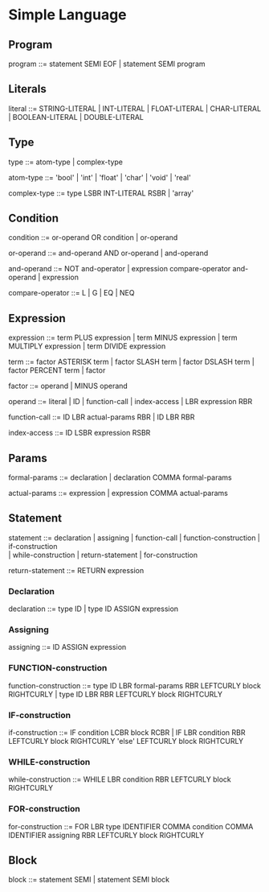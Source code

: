 # Simple Language

## Program
<!--
Программа - это последовательность инструкций,
оканчивающаяся концом файла EOF.
После каждой инструкции стоит ';'
 -->
program         ::= statement SEMI EOF 
                |   statement SEMI program



## Literals
<!-- 
Это подмножество токенов лексера, они описаны в tokens.md
 -->
literal         ::= STRING-LITERAL 
                | INT-LITERAL
                | FLOAT-LITERAL
                | CHAR-LITERAL
                | BOOLEAN-LITERAL
                | DOUBLE-LITERAL

<!-- 
Кроме них в tokens.md описаны и прочие токены лексера.
В этом файле они записаны капсом.
 -->

## Type
<!-- 
Тип переменной может быть "атомарным" и "сложным".
 -->
type            ::= atom-type
                | complex-type

<!-- 
"Атомарные" типы приведены ниже.
К переменным такого типа не может применяться
операция обращения по индексу.
 -->
atom-type       ::= 'bool'
                |   'int'
                |   'float'
                |   'char'
                |   'void'
                |   'real'

<!-- 
"Сложные" типы служат для создания массивов и
образуются из "атомарных" как показано ниже.
 -->
complex-type    ::= type LSBR INT-LITERAL RSBR
                |   'array'


## Condition
<!--
Грамматика условий отражает приоритет операций.
1. арифметические
2. сравнения (> < == ...)
3. not
4. and
5. or
 -->
condition       ::= or-operand OR condition 
                | or-operand  

or-operand      ::= and-operand AND or-operand
                | and-operand

and-operand     ::= NOT and-operator
                | expression compare-operator and-operand
                | expression

compare-operator ::= L | G | EQ | NEQ

## Expression
<!-- 
Грамматика выражений отражает приоритет
арифметических операций.
1. Скобки
2. Унарный минус
3. Умножение, деление, остаток
4. Сложение, вычитание
 -->
expression      ::= term PLUS expression
                | term MINUS expression
                | term MULTIPLY expression
                | term DIVIDE expression

term            ::= factor ASTERISK term
                | factor SLASH term
                | factor DSLASH term
                | factor PERCENT term
                | factor

factor          ::= operand
                | MINUS operand

operand         ::= literal 
                | ID
                | function-call
                | index-access
                | LBR expression RBR

function-call   ::= ID LBR actual-params RBR
                | ID LBR RBR

index-access    ::= ID LSBR expression RSBR

## Params
<!-- 
Параметры при объявлении функции и при её вызове
соответственно делятся на формальные и фактические.
Формальные параметры - это последовательность объявлений
переменных, а фактические - это последовательность
выражений.
 -->
formal-params   ::= declaration 
                | declaration COMMA formal-params

actual-params   ::= expression
                | expression COMMA actual-params

## Statement
<!-- 
Инструкцией может быть:
объявление переменной, присваивание значения переменной,
объявление функции, ветвление, цикл.
 -->
statement       ::= declaration 
                | assigning
                | function-call
                | function-construction 
                | if-construction  
                | while-construction
                | return-statement
                | for-construction

return-statement    ::= RETURN expression 

### Declaration
<!-- 
Для объявления переменной 
указывается её тип и идентификатор.
 -->
declaration     ::= type ID
                |   type ID ASSIGN expression

### Assigning
<!-- 
Переменной присваивается значение некоторого выражения.
 -->
assigning       ::= ID ASSIGN expression

### FUNCTION-construction
<!-- 
Функция объявляется с использованием ключевого слова
'function', указанием типа возвращаемого значения,
формальных параметров, её идентификатора и тела.
 -->
function-construction   ::= type ID LBR formal-params RBR LEFTCURLY block RIGHTCURLY
                        | type ID LBR RBR LEFTCURLY block RIGHTCURLY

### IF-construction

if-construction ::= IF condition LCBR block RCBR
                | IF LBR condition RBR LEFTCURLY block RIGHTCURLY 'else' LEFTCURLY block RIGHTCURLY 

### WHILE-construction

while-construction ::= WHILE LBR condition RBR LEFTCURLY block RIGHTCURLY

### FOR-construction
for-construction ::= FOR LBR type IDENTIFIER COMMA condition COMMA IDENTIFIER assigning RBR LEFTCURLY block RIGHTCURLY

## Block

block           ::= statement SEMI 
                | statement SEMI block 
                